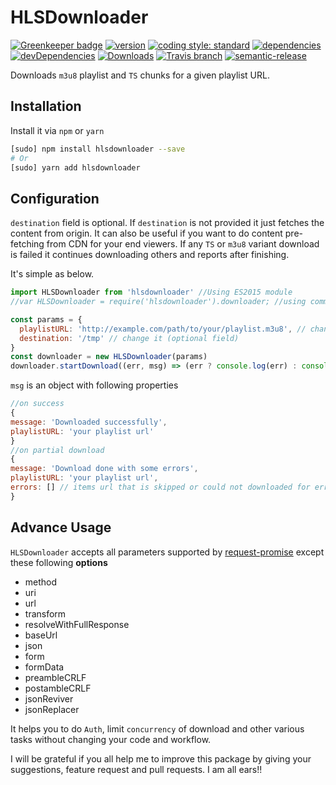 # HLSDownloader

[![Greenkeeper badge](https://badges.greenkeeper.io/nmrony/hlsdownloader.svg)](https://greenkeeper.io/)
[![version][npm-version]][npm-url] [![coding style: standard][standard-svg]][standard-site] [![dependencies][npm-dependencies]][dep-status] [![devDependencies][npm-dev-dependencies]][devdep-status] [![Downloads][npm-total-downloads]][npm-url] [![Travis branch][travis-badge]][travis-url] [![semantic-release][semvarbadge]][npm-url]

Downloads `m3u8` playlist and `TS` chunks for a given playlist URL.

## Installation

Install it via `npm` or `yarn`

```sh
[sudo] npm install hlsdownloader --save
# Or
[sudo] yarn add hlsdownloader
```

## Configuration

`destination` field is optional. If `destination` is not provided it just fetches the content from origin.
It can also be useful if you want to do content pre-fetching from CDN for your end viewers. If any `TS` or `m3u8`
variant download is failed it continues downloading others and reports after finishing.

It's simple as below.

```js
import HLSDownloader from 'hlsdownloader' //Using ES2015 module
//var HLSDownloader = require('hlsdownloader').downloader; //using commonJS module

const params = {
  playlistURL: 'http://example.com/path/to/your/playlist.m3u8', // change it
  destination: '/tmp' // change it (optional field)
}
const downloader = new HLSDownloader(params)
downloader.startDownload((err, msg) => (err ? console.log(err) : console.log(msg)))
```

`msg` is an object with following properties

```js
//on success
{
message: 'Downloaded successfully',
playlistURL: 'your playlist url'
}
//on partial download
{
message: 'Download done with some errors',
playlistURL: 'your playlist url',
errors: [] // items url that is skipped or could not downloaded for error
}
```

## Advance Usage

`HLSDownloader` accepts all parameters supported by [request-promise][request-promise] except these following **options**

- method
- uri
- url
- transform
- resolveWithFullResponse
- baseUrl
- json
- form
- formData
- preambleCRLF
- postambleCRLF
- jsonReviver
- jsonReplacer

It helps you to do `Auth`, limit `concurrency` of download and other various tasks without changing your code and workflow.

I will be grateful if you all help me to improve this package by giving your suggestions, feature request and
pull requests. I am all ears!!

[npm-badge]: https://nodei.co/npm/hlsdownloader.png?compact=true
[npm-version]: https://img.shields.io/npm/v/hlsdownloader.svg?style=flat-square
[npm-dependencies]: https://img.shields.io/david/nmrony/hlsdownloader.svg?style=flat-square
[npm-dev-dependencies]: https://img.shields.io/david/dev/nmrony/hlsdownloader.svg?style=flat-square
[npm-total-downloads]: https://img.shields.io/npm/dm/hlsdownloader.svg?style=flat-square
[npm-url]: https://www.npmjs.com/package/hlsdownloader
[dep-status]: https://david-dm.org/nmrony/hlsdownloader#info=dependencies&view=table
[devdep-status]: https://david-dm.org/nmrony/hlsdownloader#info=devDependencies&view=table
[standard-svg]: https://img.shields.io/badge/code%20style-standard-brightgreen.svg
[standard-site]: http://standardjs.com
[request-promise]: https://github.com/request/request-promise
[travis-badge]: https://img.shields.io/travis/nmrony/hlsdownloader/master.svg?style=flat-square
[travis-url]: https://travis-ci.org/nmrony/hlsdownloader
[semvarbadge]: https://img.shields.io/badge/%20%20%F0%9F%93%A6%F0%9F%9A%80-semantic--release-e10079.svg
